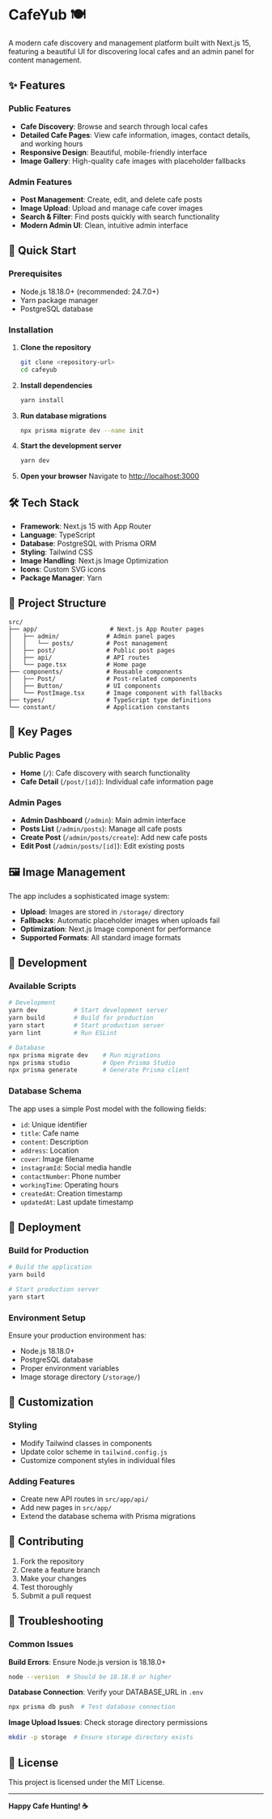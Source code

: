 # CafeYub 🍽️

A modern cafe discovery and management platform built with Next.js 15, featuring a beautiful UI for discovering local cafes and an admin panel for content management.

## ✨ Features

### Public Features

- **Cafe Discovery**: Browse and search through local cafes
- **Detailed Cafe Pages**: View cafe information, images, contact details, and working hours
- **Responsive Design**: Beautiful, mobile-friendly interface
- **Image Gallery**: High-quality cafe images with placeholder fallbacks

### Admin Features

- **Post Management**: Create, edit, and delete cafe posts
- **Image Upload**: Upload and manage cafe cover images
- **Search & Filter**: Find posts quickly with search functionality
- **Modern Admin UI**: Clean, intuitive admin interface

## 🚀 Quick Start

### Prerequisites

- Node.js 18.18.0+ (recommended: 24.7.0+)
- Yarn package manager
- PostgreSQL database

### Installation

1. **Clone the repository**

   ```bash
   git clone <repository-url>
   cd cafeyub
   ```

2. **Install dependencies**

   ```bash
   yarn install
   ```

3. **Run database migrations**

   ```bash
   npx prisma migrate dev --name init
   ```

4. **Start the development server**

   ```bash
   yarn dev
   ```

5. **Open your browser**
   Navigate to [http://localhost:3000](http://localhost:3000)

## 🛠️ Tech Stack

- **Framework**: Next.js 15 with App Router
- **Language**: TypeScript
- **Database**: PostgreSQL with Prisma ORM
- **Styling**: Tailwind CSS
- **Image Handling**: Next.js Image Optimization
- **Icons**: Custom SVG icons
- **Package Manager**: Yarn

## 📁 Project Structure

```
src/
├── app/                    # Next.js App Router pages
│   ├── admin/             # Admin panel pages
│   │   └── posts/         # Post management
│   ├── post/              # Public post pages
│   ├── api/               # API routes
│   └── page.tsx           # Home page
├── components/            # Reusable components
│   ├── Post/              # Post-related components
│   ├── Button/            # UI components
│   └── PostImage.tsx      # Image component with fallbacks
├── types/                 # TypeScript type definitions
└── constant/              # Application constants
```

## 🎯 Key Pages

### Public Pages

- **Home** (`/`): Cafe discovery with search functionality
- **Cafe Detail** (`/post/[id]`): Individual cafe information page

### Admin Pages

- **Admin Dashboard** (`/admin`): Main admin interface
- **Posts List** (`/admin/posts`): Manage all cafe posts
- **Create Post** (`/admin/posts/create`): Add new cafe posts
- **Edit Post** (`/admin/posts/[id]`): Edit existing posts

## 🖼️ Image Management

The app includes a sophisticated image system:

- **Upload**: Images are stored in `/storage/` directory
- **Fallbacks**: Automatic placeholder images when uploads fail
- **Optimization**: Next.js Image component for performance
- **Supported Formats**: All standard image formats

## 🔧 Development

### Available Scripts

```bash
# Development
yarn dev          # Start development server
yarn build        # Build for production
yarn start        # Start production server
yarn lint         # Run ESLint

# Database
npx prisma migrate dev    # Run migrations
npx prisma studio         # Open Prisma Studio
npx prisma generate       # Generate Prisma client
```

### Database Schema

The app uses a simple Post model with the following fields:

- `id`: Unique identifier
- `title`: Cafe name
- `content`: Description
- `address`: Location
- `cover`: Image filename
- `instagramId`: Social media handle
- `contactNumber`: Phone number
- `workingTime`: Operating hours
- `createdAt`: Creation timestamp
- `updatedAt`: Last update timestamp

## 🚀 Deployment

### Build for Production

```bash
# Build the application
yarn build

# Start production server
yarn start
```

### Environment Setup

Ensure your production environment has:

- Node.js 18.18.0+
- PostgreSQL database
- Proper environment variables
- Image storage directory (`/storage/`)

## 🎨 Customization

### Styling

- Modify Tailwind classes in components
- Update color scheme in `tailwind.config.js`
- Customize component styles in individual files

### Adding Features

- Create new API routes in `src/app/api/`
- Add new pages in `src/app/`
- Extend the database schema with Prisma migrations

## 📝 Contributing

1. Fork the repository
2. Create a feature branch
3. Make your changes
4. Test thoroughly
5. Submit a pull request

## 🐛 Troubleshooting

### Common Issues

**Build Errors**: Ensure Node.js version is 18.18.0+

```bash
node --version  # Should be 18.18.0 or higher
```

**Database Connection**: Verify your DATABASE_URL in `.env`

```bash
npx prisma db push  # Test database connection
```

**Image Upload Issues**: Check storage directory permissions

```bash
mkdir -p storage  # Ensure storage directory exists
```

## 📄 License

This project is licensed under the MIT License.

---

**Happy Cafe Hunting! ☕️**
